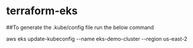 # terraform-eks

##To generate the .kube/config file run the below command

aws eks update-kubeconfig --name eks-demo-cluster --region us-east-2    
